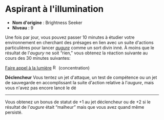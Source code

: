 # Aspirant à l'illumination

 * **Nom d'origine** : Brightness Seeker
 * **Niveau** : 9


<p><span id="ctl00_MainContent_DetailedOutput">Une fois par jour, vous pouvez passer 10 minutes à étudier votre environnement en cherchant des présages en lien avec un suite d'actions particulières pour lancer <a style="text-decoration: underline;" href="https://2e.aonprd.com/Spells.aspx?ID=15"><em>augure</em></a> comme un sort divin inné. À moins que le résultat de l'<em>augury</em> ne soit “rien,” vous obtenez la réaction suivante au cours des 30 minutes suivantes:</span></p>
<p class="title"><a href="https://2e.aonprd.com/Actions.aspx?ID=320">Faire appel à la lumière</a> <img style="height: 15px;" src="https://2e.aonprd.com/Images/Actions/Reaction.png" alt="Reaction"> (concentration)</p>
<p><strong>Déclencheur</strong> Vous tentez un jet d'attaque, un test de compétence ou un jet de sauvegarde en accomplissant la suite d'action relative à l'<em>augure</em>, mais vous n'avez pas encore lancé le dé</p>
<hr>
<p>Vous obtenez un bonus de statut de +1 au jet déclencheur ou de +2 si le résultat de l'<em>augure</em> était “malheur” mais que vous avez quand même persisté.</p>
